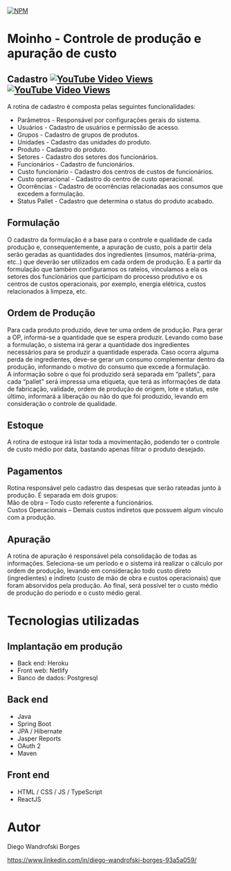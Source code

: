 [![NPM](https://img.shields.io/npm/l/react)](https://github.com/DiegoWanBorges/moinho/blob/main/LICENSE)

# Moinho - Controle de produção e apuração de custo
## Cadastro [![YouTube Video Views](https://img.shields.io/youtube/views/GY9IN5eLZmA?label=Cadastro%20Web&style=social)](https://www.youtube.com/watch?v=GY9IN5eLZmA) [![YouTube Video Views](https://img.shields.io/youtube/views/zDfWIWJTCrM?label=Cadastro%20Mobile&style=social)](https://www.youtube.com/watch?v=zDfWIWJTCrM)

A rotina de cadastro é composta pelas seguintes funcionalidades:
- Parâmetros - Responsável por configurações  gerais do sistema.
- Usuários - Cadastro de usuários e permissão de acesso.
- Grupos - Cadastro de grupos de produtos.
- Unidades - Cadastro das unidades do produto.
- Produto - Cadastro do produto.
- Setores - Cadastro dos setores dos funcionários.
- Funcionários - Cadastro de funcionários.
- Custo funcionário - Cadastro dos centros de custos de funcionários.
- Custo operacional - Cadastro do centro de custo operacional.
- Ocorrências - Cadastro de ocorrências relacionadas aos consumos que excedem a formulação.
- Status Pallet - Cadastro que determina o status do produto acabado.

## Formulação
  O cadastro da formulação é a base para o controle e qualidade de cada produção e, consequentemente, a apuração de custo, pois a partir dela serão geradas as quantidades dos ingredientes (insumos, matéria-prima, etc..) que deverão ser utilizados em cada ordem de produção. É a partir da formulação que também configuramos os rateios, vinculamos a ela os setores dos funcionários que participam do processo produtivo e os centros de custos operacionais, por exemplo, energia elétrica, custos relacionados à limpeza, etc.

## Ordem de Produção
Para cada produto produzido, deve ter uma ordem de produção. Para gerar a OP, informa-se a quantidade que se espera produzir. Levando como base a formulação, o sistema irá gerar a quantidade dos ingredientes necessários para se produzir a quantidade esperada. Caso ocorra alguma perda de ingredientes, deve-se gerar um consumo complementar dentro da produção, informando o motivo do consumo que excede a formulação.  
A informação sobre o que foi produzido será separada em “pallets”,  para cada “pallet” será impressa uma etiqueta, que terá as informações de data de fabricação, validade, ordem de produção de origem, lote e status, este último, informará a liberação ou não do que foi produzido, levando em consideração o controle de qualidade.

## Estoque
A rotina de estoque irá listar toda a movimentação, podendo ter o controle de custo médio por data, bastando apenas filtrar o produto desejado.

## Pagamentos
Rotina responsável pelo cadastro das despesas que serão rateadas junto à produção. É separada em dois grupos:  
Mão de obra – Todo custo referente a funcionários.  
Custos Operacionais – Demais custos indiretos que possuem algum vínculo com a produção.
## Apuração
A rotina de apuração é responsável pela consolidação de todas as informações. Seleciona-se um período e o sistema irá realizar o cálculo por ordem de produção, levando em consideração todo custo direto (ingredientes) e indireto (custo de mão de obra e custos operacionais) que foram absorvidos pela produção. Ao final, será possível ter o custo médio de produção do período e o custo médio geral.

# Tecnologias utilizadas
## Implantação em produção
- Back end: Heroku
- Front web: Netlify
- Banco de dados: Postgresql
## Back end
- Java
- Spring Boot
- JPA / Hibernate
- Jasper Reports
- OAuth 2
- Maven
## Front end
- HTML / CSS / JS / TypeScript
- ReactJS



# Autor

Diego Wandrofski Borges

https://www.linkedin.com/in/diego-wandrofski-borges-93a5a059/
